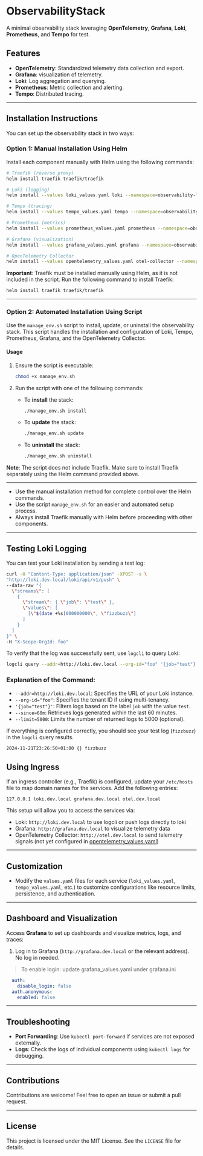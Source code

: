 # ObservabilityStack

A minimal observability stack leveraging **OpenTelemetry**, **Grafana**, **Loki**, **Prometheus**, and **Tempo** for test.

## Features
- **OpenTelemetry**: Standardized telemetry data collection and export.
- **Grafana**: visualization of telemetry.
- **Loki**: Log aggregation and querying.
- **Prometheus**: Metric collection and alerting.
- **Tempo**: Distributed tracing.

---

## Installation Instructions

You can set up the observability stack in two ways:

### Option 1: Manual Installation Using Helm

Install each component manually with Helm using the following commands:

```bash
# Traefik (reverse proxy)
helm install traefik traefik/traefik

# Loki (logging)
helm install --values loki_values.yaml loki --namespace=observability-lab grafana/loki --create-namespace

# Tempo (tracing)
helm install --values tempo_values.yaml tempo --namespace=observability-lab grafana/tempo --create-namespace

# Prometheus (metrics)
helm install --values prometheus_values.yaml prometheus --namespace=observability-lab prometheus-community/prometheus --create-namespace

# Grafana (visualization)
helm install --values grafana_values.yaml grafana --namespace=observability-lab grafana/grafana --create-namespace

# OpenTelemetry Collector
helm install --values opentelemetry_values.yaml otel-collector --namespace=observability-lab open-telemetry/opentelemetry-collector --create-namespace
```

**Important**: Traefik must be installed manually using Helm, as it is not included in the script. Run the following command to install Traefik:

```bash
helm install traefik traefik/traefik
```

---

### Option 2: Automated Installation Using Script

Use the `manage_env.sh` script to install, update, or uninstall the observability stack. This script handles the installation and configuration of Loki, Tempo, Prometheus, Grafana, and the OpenTelemetry Collector.

#### Usage

1. Ensure the script is executable:

   ```bash
   chmod +x manage_env.sh
   ```

2. Run the script with one of the following commands:
   - To **install** the stack:

     ```bash
     ./manage_env.sh install
     ```

   - To **update** the stack:

     ```bash
     ./manage_env.sh update
     ```

   - To **uninstall** the stack:

     ```bash
     ./manage_env.sh uninstall
     ```

**Note**: The script does not include Traefik. Make sure to install Traefik separately using the Helm command provided above.

---



- Use the manual installation method for complete control over the Helm commands.
- Use the script `manage_env.sh` for an easier and automated setup process.
- Always install Traefik manually with Helm before proceeding with other components.

---

## Testing Loki Logging

You can test your Loki installation by sending a test log:

```bash
curl -H "Content-Type: application/json" -XPOST -s \
"http://loki.dev.local/loki/api/v1/push" \
--data-raw "{
  \"streams\": [
    {
      \"stream\": { \"job\": \"test\" },
      \"values\": [
        [\"$(date +%s)000000000\", \"fizzbuzz\"]
      ]
    }
  ]
}" \
-H "X-Scope-OrgId: foo"
```

To verify that the log was successfully sent, use `logcli` to query Loki:

```bash
logcli query --addr=http://loki.dev.local --org-id="foo" '{job="test"}' --limit=5000 --since=60m
```

### Explanation of the Command:
- `--addr=http://loki.dev.local`: Specifies the URL of your Loki instance.
- `--org-id="foo"`: Specifies the tenant ID if using multi-tenancy.
- `'{job="test"}'`: Filters logs based on the label `job` with the value `test`.
- `--since=60m`: Retrieves logs generated within the last 60 minutes.
- `--limit=5000`: Limits the number of returned logs to 5000 (optional).

If everything is configured correctly, you should see your test log (`fizzbuzz`) in the `logcli` query results.
```bash
2024-11-21T23:26:50+01:00 {} fizzbuzz
```
## Using Ingress

If an ingress controller (e.g., Traefik) is configured, update your `/etc/hosts` file to map domain names for the services. Add the following entries:

```plaintext
127.0.0.1 loki.dev.local grafana.dev.local otel.dev.local
```

This setup will allow you to access the services via:

- Loki: `http://loki.dev.local` to use logcli or push logs directly to loki
- Grafana: `http://grafana.dev.local` to visualize telemetry data
- OpenTelemetry Collector: `http://otel.dev.local` to send telemetry signals (not yet configured in [opentelemetry_values.yaml](opentelemetry_values.yaml))

---

## Customization

- Modify the `values.yaml` files for each service (`loki_values.yaml`, `tempo_values.yaml`, etc.) to customize configurations like resource limits, persistence, and authentication.

---

## Dashboard and Visualization

Access **Grafana** to set up dashboards and visualize metrics, logs, and traces:

1. Log in to Grafana (`http://grafana.dev.local` or the relevant address). No log in needed.


>To enable login:
update grafana_values.yaml under grafana.ini
```yaml
  auth:
    disable_login: false
  auth.anonymous:
    enabled: false
```
---

## Troubleshooting

- **Port Forwarding**: Use `kubectl port-forward` if services are not exposed externally.
- **Logs**: Check the logs of individual components using `kubectl logs` for debugging.

---

## Contributions

Contributions are welcome! Feel free to open an issue or submit a pull request.

---

## License

This project is licensed under the MIT License. See the `LICENSE` file for details.